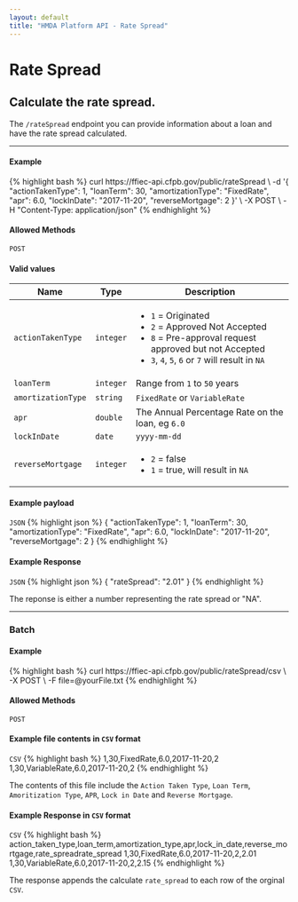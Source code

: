```yaml
---
layout: default
title: "HMDA Platform API - Rate Spread"
---
```


<hgroup>
  <h1>Rate Spread</h1>
  <h2>Calculate the rate spread.</h2>
  <p class="usa-font-lead">The <code>/rateSpread</code> endpoint you can provide information about a loan and have the rate spread calculated.</p>
</hgroup>

---

<h4>Example</h4>
{% highlight bash %}
curl https://ffiec-api.cfpb.gov/public/rateSpread \
  -d '{ 
    "actionTakenType": 1,
    "loanTerm": 30,
    "amortizationType": "FixedRate",
    "apr": 6.0,
    "lockInDate": "2017-11-20",
    "reverseMortgage": 2
  }' \
  -X POST \
  -H "Content-Type: application/json"
{% endhighlight %}

<h4>Allowed Methods</h4>
<code>POST</code>

<h4>Valid values</h4>
<table>
  <thead>
    <tr>
      <th>Name</th>
      <th>Type</th>
      <th>Description</th>
    </tr>
  </thead>
  <tbody>
    <tr>
      <td><code>actionTakenType</code></td>
      <td><code>integer</code></td>
      <td>
        <ul class="usa-unstyled-list">
          <li><code>1</code> = Originated</li>
          <li><code>2</code> = Approved Not Accepted</li>
          <li><code>8</code> = Pre-approval request approved but not Accepted</li>
          <li class="na-response"><code>3</code>, <code>4</code>, <code>5</code>, <code>6</code> or <code>7</code> will result in <code>NA</code></li>
        </ul>
      </td>
    </tr>
    <tr>
      <td><code>loanTerm</code></td>
      <td><code>integer</code></td>
      <td>Range from <code>1</code> to <code>50</code> years</td>
    </tr>
    <tr>
      <td><code>amortizationType</code></td>
      <td><code>string</code></td>
      <td><code>FixedRate</code> or <code>VariableRate</code></td>
    </tr>
    <tr>
      <td><code>apr</code></td>
      <td><code>double</code></td>
      <td>The Annual Percentage Rate on the loan, eg <code>6.0</code></td>
    </tr>
    <tr>
      <td><code>lockInDate</code></td>
      <td><code>date</code></td>
      <td><code>yyyy-mm-dd</code></td>
    </tr>
    <tr>
      <td><code>reverseMortgage</code></td>
      <td><code>integer</code></td>
      <td>
        <ul class="usa-unstyled-list">
          <li><code>2</code> = false</li>
          <li class="na-response"><code>1</code> = true, will result in <code>NA</code></li>
        </ul>
      </td>
    </tr>
  </tbody>
</table>

<h4>Example payload</h4>
<section class="code-block">
<code>JSON</code>
{% highlight json %}
{ 
  "actionTakenType": 1,
  "loanTerm": 30,
  "amortizationType": "FixedRate",
  "apr": 6.0,
  "lockInDate": "2017-11-20",
  "reverseMortgage": 2
}
{% endhighlight %}
</section>

<h4>Example Response</h4>
<section class="code-block">
<code>JSON</code>
{% highlight json %}
{
  "rateSpread": "2.01"
}
{% endhighlight %}
</section>
<p class="use-text-small">The reponse is either a number representing the rate spread or "NA".</p>

---

<hgroup>
  <h3 id="batch">Batch</h3>
</hgroup>

<h4>Example</h4>
{% highlight bash %}
curl https://ffiec-api.cfpb.gov/public/rateSpread/csv \
  -X POST \
  -F file=@yourFile.txt
{% endhighlight %}

<h4>Allowed Methods</h4>
<code>POST</code>

<h4>Example file contents in <code>CSV</code> format</h4>
<section class="code-block">
<code>CSV</code>
{% highlight bash %}
1,30,FixedRate,6.0,2017-11-20,2
1,30,VariableRate,6.0,2017-11-20,2
{% endhighlight %}
</section>

<p class="use-text-small">The contents of this file include the <code>Action Taken Type</code>, <code>Loan Term</code>, <code>Amoritization Type</code>, <code>APR</code>, <code>Lock in Date</code> and <code>Reverse Mortgage</code>.</p>

<h4>Example Response in <code>CSV</code> format</h4>
<section class="code-block">
<code>CSV</code>
{% highlight bash %}
action_taken_type,loan_term,amortization_type,apr,lock_in_date,reverse_mortgage,rate_spreadrate_spread
1,30,FixedRate,6.0,2017-11-20,2,2.01
1,30,VariableRate,6.0,2017-11-20,2,2.15
{% endhighlight %}
</section>

<p class="use-text-small">The response appends the calculate <code>rate_spread</code> to each row of the orginal <code>CSV</code>.</p>